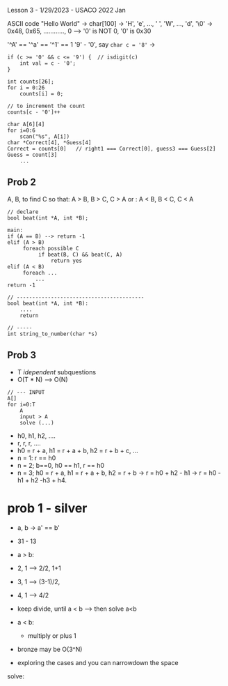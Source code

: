 Lesson 3 - 1/29/2023 - USACO 2022 Jan

ASCII code
"Hello World" -> char[100] -> 'H', 'e', ..., ' ', 'W', ..., 'd', '\0'
                           -> 0x48, 0x65, ............,           0 --> '0' is NOT 0, '0' is 0x30
                           
'^A' == '^a' == '^1' == 1
'9' - '0', say `char c = '8'` -> 
```
if (c >= '0' && c <= '9') {  // isdigit(c)
    int val = c - '0';
} 
```

```
int counts[26];
for i = 0:26
    counts[i] = 0;
```    
```
// to increment the count
counts[c - '0']++
```

```
char A[6][4]
for i=0:6
    scan("%s", A[i])
char *Correct[4], *Guess[4]
Correct = counts[0]   // right1 === Correct[0], guess3 === Guess[2]
Guess = count[3]
    ...
```

## Prob 2
A, B, to find C so that: A > B, B > C, C > A
                    or : A < B, B < C, C < A
                    
```
// declare
bool beat(int *A, int *B);

main:
if (A == B) --> return -1
elif (A > B)
     foreach possible C
          if beat(B, C) && beat(C, A)
              return yes
elif (A < B)
     foreach ...
         ...
return -1

// -----------------------------------------
bool beat(int *A, int *B):
    .... 
    return 

// ----- 
int string_to_number(char *s)    
```

## Prob 3
* T *idependent* subquestions
*  O(T * N) --> O(N)
```
// --- INPUT
A[]
for i=0:T
    A 
    input > A
    solve (...)
```

* h0, h1, h2, ....
* r,  r,  r,  ....
* h0 = r + a, h1 = r + a + b, h2 = r + b + c, ... 
* n = 1: r == h0
* n = 2; b==0, h0 == h1, r == h0
* n = 3; h0 = r + a, h1 = r + a + b, h2 = r + b -> r = h0 + h2 - h1 -> r = h0 - h1 + h2 -h3 + h4. 

# prob 1 - silver
* a, b -> a' == b'
*  31 - 13
*  a > b: 
  * 2, 1 --> 2/2, 1+1
  * 3, 1 --> (3-1)/2,  
  * 4, 1 --> 4/2
  * keep divide, until a < b --> then solve a<b
  
*  a < b: 
   * multiply or plus 1

* bronze may be O(3^N)
* exploring the cases and you can narrowdown the space


    
    
solve: 
```
